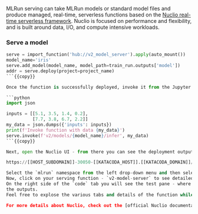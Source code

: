 MLRun serving can take MLRun models or standard model files and produce managed, real-time, serverless functions
based on the [Nuclio real-time serverless framework](https://www.iguazio.com/open-source/nuclio/).
Nuclio is focused on performance and flexibility, and is built around data, I/O, and compute intensive workloads.

### Serve a model

```python
serve = import_function('hub://v2_model_server').apply(auto_mount())
model_name='iris'
serve.add_model(model_name, model_path=train_run.outputs['model'])
addr = serve.deploy(project=project_name)
```{{copy}}

Once the function is successfully deployed, invoke it from the Jupyter notebook:

```python
import json

inputs = [[5.1, 3.5, 1.4, 0.2],
          [7.7, 3.8, 6.7, 2.2]]
my_data = json.dumps({'inputs': inputs})
print(f'Invoke function with data {my_data}')
serve.invoke(f'v2/models/{model_name}/infer', my_data)
```{{copy}}

Next, open the Nuclio UI - from there you can see the deployment output and configuration and invoke the function manually:

https://[[HOST_SUBDOMAIN]]-30050-[[KATACODA_HOST]].[[KATACODA_DOMAIN]]/

Select the `mlrun` namespace from the left drop-down menu and then select your "quick-start" project.
Now, click on your serving function - `v2-model-server` to see detailed information and configuration about the function.
On the right side of the `code` tab you will see the test pane - where you can invoke your function manually and inspect 
the outputs.
Feel free to explose the various tabs and details of the function while you're here.

For more details about Nuclio, check out the [official Nuclio documentation](https://nuclio.io/docs/latest/introduction/)
